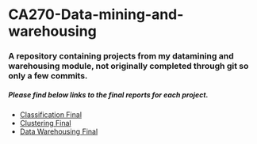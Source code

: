 # CA270-Data-mining-and-warehousing

### A repository containing projects from my datamining and warehousing module, not originally completed through git so only a few commits.

##### Please find below links to the final reports for each project.    


* [Classification Final](classification/Adam-Tegart-CA270-Classification-Project.pdf)
* [Clustering Final](clustering/CA270-Clustering-Report-Joseph_Adam.pdf)
* [Data Warehousing Final](warehousing/CA270-Adam-Tegart-data-warehouse-report.pdf)
